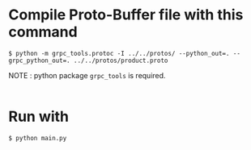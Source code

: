# Compile Proto-Buffer file with this command
`$ python -m grpc_tools.protoc -I ../../protos/ --python_out=. --grpc_python_out=. ../../protos/product.proto`

NOTE : python package `grpc_tools` is required.<br><br>

# Run with
`$ python main.py`